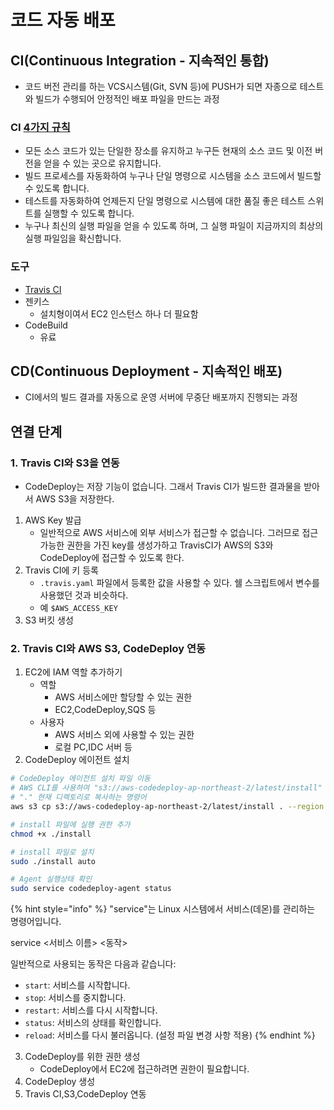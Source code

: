 # 코드 자동 배포

## CI(Continuous Integration - 지속적인 통합)

* 코드 버전 관리를 하는 VCS시스템(Git, SVN 등)에 PUSH가 되면 자종으로 테스트와 빌드가 수행되어 안정적인 배포 파일을 만드는 과정

### CI [4가지 규칙](https://www.martinfowler.com/articles/originalContinuousIntegration.html)

* 모든 소스 코드가 있는 단일한 장소를 유지하고 누구든 현재의 소스 코드 및 이전 버전을 얻을 수 있는 곳으로 유지합니다.
* 빌드 프로세스를 자동화하여 누구나 단일 명령으로 시스템을 소스 코드에서 빌드할 수 있도록 합니다.
* 테스트를 자동화하여 언제든지 단일 명령으로 시스템에 대한 품질 좋은 테스트 스위트를 실행할 수 있도록 합니다.
* 누구나 최신의 실행 파일을 얻을 수 있도록 하며, 그 실행 파일이 지금까지의 최상의 실행 파일임을 확신합니다.

### 도구

* [Travis CI](travis-ci.md)
* 젠키스
  * 설치형이여서 EC2 인스턴스 하나 더 필요함
* CodeBuild
  * 유료

## CD(Continuous Deployment - 지속적인 배포)

* CI에서의 빌드 결과를 자동으로 운영 서버에 무중단 배포까지 진행되는 과정

## 연결 단계

### 1. Travis CI와 S3을 연동

* CodeDeploy는 저장 기능이 없습니다. 그래서 Travis CI가 빌드한 결과물을 받아서 AWS S3을 저장한다.

1. AWS Key 발급
   * 일반적으로 AWS 서비스에 외부 서비스가 접근할 수 없습니다. 그러므로 접근 가능한 권한을 가진 key를 생성가하고 TravisCI가 AWS의 S3와 CodeDeploy에 접근할 수 있도록 한다.
2. Travis CI에 키 등록
   * `.travis.yaml` 파일에서 등록한 값을 사용할 수 있다. 쉘 스크립트에서 변수를 사용했던 것과 비슷하다.
   * 예 `$AWS_ACCESS_KEY`
3. S3 버킷 생성

### 2. Travis CI와 AWS S3, CodeDeploy 연동

1. EC2에 IAM 역할 추가하기
   * 역할
     * AWS 서비스에만 할당할 수 있는 권한
     * EC2,CodeDeploy,SQS 등
   * 사용자
     * AWS 서비스 외에 사용할 수 있는 권한
     * 로컬 PC,IDC 서버 등
2. CodeDeploy 에이전트 설치

```bash
# CodeDeploy 에이전트 설치 파일 이동
# AWS CLI를 사용하여 "s3://aws-codedeploy-ap-northeast-2/latest/install" 경로의 파일을 
# "." 현재 디렉토리로 복사하는 명령어
aws s3 cp s3://aws-codedeploy-ap-northeast-2/latest/install . --region ap-northeast02

# install 파일에 실행 권한 추가
chmod +x ./install

# install 파일로 설치
sudo ./install auto

# Agent 실행상태 확인
sudo service codedeploy-agent status
```

{% hint style="info" %}
"service"는 Linux 시스템에서 서비스(데몬)를 관리하는 명령어입니다.



service <서비스 이름> <동작>



일반적으로 사용되는 동작은 다음과 같습니다:

* `start`: 서비스를 시작합니다.
* `stop`: 서비스를 중지합니다.
* `restart`: 서비스를 다시 시작합니다.
* `status`: 서비스의 상태를 확인합니다.
* `reload`: 서비스를 다시 불러옵니다. (설정 파일 변경 사항 적용)
{% endhint %}

3. CodeDeploy를 위한 권한 생성
   * CodeDeploy에서 EC2에 접근하려면 권한이 필요합니다.
4. CodeDeploy 생성
5. Travis CI,S3,CodeDeploy 연동
